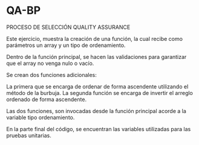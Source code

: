 # QA-BP
PROCESO DE SELECCIÓN QUALITY ASSURANCE

Este ejercicio, muestra la creación de una función, la cual recibe como parámetros un array y un tipo de ordenamiento.

Dentro de la función principal, se hacen las validaciones para garantizar que el array no venga nulo o vacío.

Se crean dos funciones adicionales:

La primera que se encarga de ordenar de forma ascendente utilizando el método de la burbuja.
La segunda función se encarga de invertir el arreglo ordenado de forma ascendente.

Las dos funciones, son invocadas desde la función principal acorde a la variable tipo ordenamiento.

En la parte final del código, se encuentran las variables utilizadas para las pruebas unitarias.
